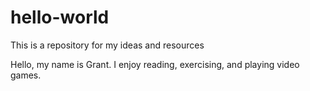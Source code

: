 # hello-world
This is a repository for my ideas and resources

Hello, my name is Grant. I enjoy reading, exercising, and playing video games. 
